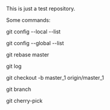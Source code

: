 This is just a test repository.

Some commands:

git config --local --list

git config --global --list

git rebase master

git log

git checkout -b master_1 origin/master_1

git branch

git cherry-pick <commit name>

